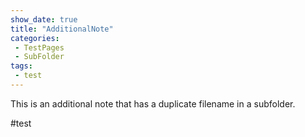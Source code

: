```yaml
---
show_date: true
title: "AdditionalNote"
categories:
 - TestPages
 - SubFolder
tags:
 - test
---
```

This is an additional note that has a duplicate filename in a subfolder.

#test

<!-- Modified 2024-03-29:00:46:28 -->
